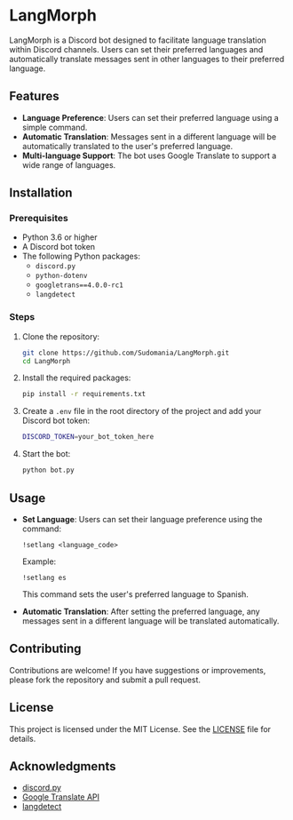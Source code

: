 # LangMorph

LangMorph is a Discord bot designed to facilitate language translation within Discord channels. Users can set their preferred languages and automatically translate messages sent in other languages to their preferred language.

## Features

- **Language Preference**: Users can set their preferred language using a simple command.
- **Automatic Translation**: Messages sent in a different language will be automatically translated to the user's preferred language.
- **Multi-language Support**: The bot uses Google Translate to support a wide range of languages.

## Installation

### Prerequisites

- Python 3.6 or higher
- A Discord bot token
- The following Python packages:
  - `discord.py`
  - `python-dotenv`
  - `googletrans==4.0.0-rc1`
  - `langdetect`

### Steps

1. Clone the repository:
   ```bash
   git clone https://github.com/Sudomania/LangMorph.git
   cd LangMorph
   ```

2. Install the required packages:
   ```bash
   pip install -r requirements.txt
   ```

3. Create a `.env` file in the root directory of the project and add your Discord bot token:
   ```bash
   DISCORD_TOKEN=your_bot_token_here
   ```

4. Start the bot:
   ```bash
   python bot.py
   ```

## Usage

- **Set Language**: Users can set their language preference using the command:
  ```
  !setlang <language_code>
  ```
  Example:
  ```
  !setlang es
  ```
  This command sets the user's preferred language to Spanish.

- **Automatic Translation**: After setting the preferred language, any messages sent in a different language will be translated automatically.

## Contributing

Contributions are welcome! If you have suggestions or improvements, please fork the repository and submit a pull request.

## License

This project is licensed under the MIT License. See the [LICENSE](LICENSE) file for details.

## Acknowledgments

- [discord.py](https://discordpy.readthedocs.io/en/stable/)
- [Google Translate API](https://cloud.google.com/translate)
- [langdetect](https://github.com/Mojmirs/language-detection)
